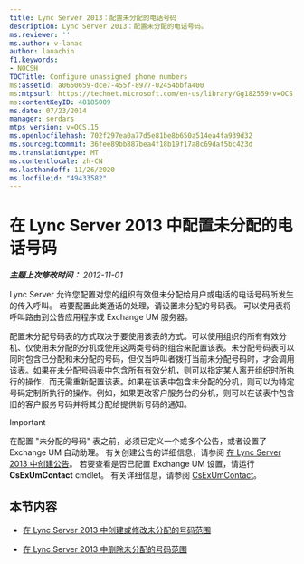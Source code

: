 ```yaml
---
title: Lync Server 2013：配置未分配的电话号码
description: Lync Server 2013：配置未分配的电话号码。
ms.reviewer: ''
ms.author: v-lanac
author: lanachin
f1.keywords:
- NOCSH
TOCTitle: Configure unassigned phone numbers
ms:assetid: a0650659-dce7-455f-8977-02454bbfa400
ms:mtpsurl: https://technet.microsoft.com/en-us/library/Gg182559(v=OCS.15)
ms:contentKeyID: 48185009
ms.date: 07/23/2014
manager: serdars
mtps_version: v=OCS.15
ms.openlocfilehash: 702f297ea0a77d5e81be8b650a514ea4fa939d32
ms.sourcegitcommit: 36fee89bb887bea4f18b19f17a8c69daf5bc423d
ms.translationtype: MT
ms.contentlocale: zh-CN
ms.lasthandoff: 11/26/2020
ms.locfileid: "49433582"
---
```

# <a name="configure-unassigned-phone-numbers-in-lync-server-2013"></a>在 Lync Server 2013 中配置未分配的电话号码

<div data-xmlns="http://www.w3.org/1999/xhtml">

<div class="topic" data-xmlns="http://www.w3.org/1999/xhtml" data-msxsl="urn:schemas-microsoft-com:xslt" data-cs="https://msdn.microsoft.com/">

<div data-asp="https://msdn2.microsoft.com/asp">



</div>

<div id="mainSection">

<div id="mainBody">

<span> </span>

_**主题上次修改时间：** 2012-11-01_

Lync Server 允许您配置对您的组织有效但未分配给用户或电话的电话号码所发生的传入呼叫。 若要配置此类通话的处理，请设置未分配的号码表。 可以使用表将呼叫路由到公告应用程序或 Exchange UM 服务器。

配置未分配号码表的方式取决于要使用该表的方式。可以使用组织的所有有效分机、仅使用未分配的分机或使用这两类号码的组合来配置该表。未分配号码表可以同时包含已分配和未分配的号码，但仅当呼叫者拨打当前未分配号码时，才会调用该表。如果在未分配号码表中包含所有有效分机，则可以指定某人离开组织时所执行的操作，而无需重新配置该表。如果在该表中包含未分配的分机，则可以为特定号码定制所执行的操作。例如，如果更改客户服务台的分机，则可以在该表中包含旧的客户服务号码并将其分配给提供新号码的通知。

<div>


> [!IMPORTANT]  
> 在配置 "未分配的号码" 表之前，必须已定义一个或多个公告，或者设置了 Exchange UM 自动助理。 有关创建公告的详细信息，请参阅 <A href="lync-server-2013-create-an-announcement.md">在 Lync Server 2013 中创建公告</A>。 若要查看是否已配置 Exchange UM 设置，请运行 <STRONG>CsExUmContact</STRONG> cmdlet。 有关详细信息，请参阅 <A href="https://docs.microsoft.com/powershell/module/skype/Get-CsExUmContact">CsExUmContact</A>。



</div>

<div>

## <a name="in-this-section"></a>本节内容

  - [在 Lync Server 2013 中创建或修改未分配的号码范围](lync-server-2013-create-or-modify-an-unassigned-number-range.md)

  - [在 Lync Server 2013 中删除未分配的号码范围](lync-server-2013-delete-an-unassigned-number-range.md)

</div>

</div>

<span> </span>

</div>

</div>

</div>

